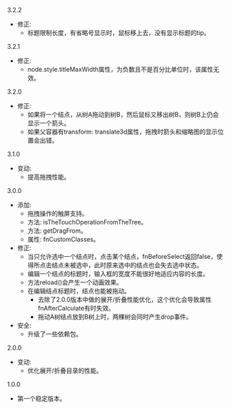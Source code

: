 3.2.2
- 修正:
	- 标题限制长度，有省略号显示时，鼠标移上去，没有显示标题的tip。

3.2.1
- 修正:
	- node.style.titleMaxWidth属性，为负数且不是百分比单位时，该属性无效。

3.2.0
- 修正:
	- 如果将一个结点，从树A拖动到树B，然后鼠标又移出树B，则树B上仍会显示一个箭头。
	- 如果父容器有transform: translate3d属性，拖拽时箭头和缩略图的显示位置会出错。

3.1.0
- 变动:
    - 提高拖拽性能。

3.0.0
- 添加:
	- 拖拽操作的触屏支持。
	- 方法: isTheTouchOperationFromTheTree。
	- 方法: getDragFrom。
	- 属性: fnCustomClasses。
- 修正:
	- 当只允许选中一个结点时，点击某个结点，fnBeforeSelect返回false，使得所点击结点未被选中，此时原来选中的结点也会失去选中状态。
  - 编辑一个结点的标题时，输入框的宽度不能很好地适应内容的长度。
  - 方法reload()会产生一个动画效果。
  - 在编辑结点标题时，结点也能被拖动。
	- 去除了2.0.0版本中做的展开/折叠性能优化，这个优化会导致属性fnAfterCalculate有时失效。
	- 拖动A树结点放到B树上时，两棵树会同时产生drop事件。
- 安全:
	- 升级了一些依赖包。

2.0.0
- 变动:
	- 优化展开/折叠目录的性能。

1.0.0
- 第一个稳定版本。
